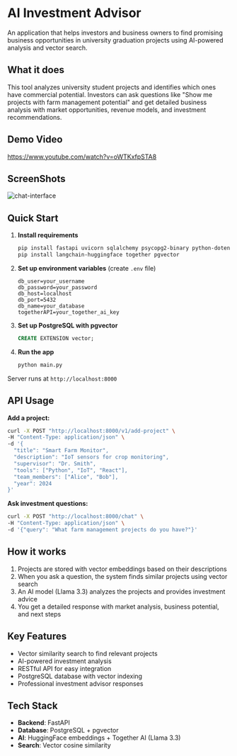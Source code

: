 # AI Investment Advisor

An application that helps investors and business owners to find promising business opportunities in university graduation projects using AI-powered analysis and vector search.

## What it does

This tool analyzes university student projects and identifies which ones have commercial potential. Investors can ask questions like "Show me projects with farm management potential" and get detailed business analysis with market opportunities, revenue models, and investment recommendations.

## Demo Video

https://www.youtube.com/watch?v=oWTKxfpSTA8

## ScreenShots
![chat-interface](https://github.com/user-attachments/assets/0b55e855-2549-4788-8471-31cfcde778dc)

## Quick Start

1. **Install requirements**
   ```bash
   pip install fastapi uvicorn sqlalchemy psycopg2-binary python-dotenv
   pip install langchain-huggingface together pgvector
   ```

2. **Set up environment variables** (create `.env` file)
   ```
   db_user=your_username
   db_password=your_password  
   db_host=localhost
   db_port=5432
   db_name=your_database
   togetherAPI=your_together_ai_key
   ```

3. **Set up PostgreSQL with pgvector**
   ```sql
   CREATE EXTENSION vector;
   ```

4. **Run the app**
   ```bash
   python main.py
   ```

Server runs at `http://localhost:8000`

## API Usage

**Add a project:**
```bash
curl -X POST "http://localhost:8000/v1/add-project" \
-H "Content-Type: application/json" \
-d '{
  "title": "Smart Farm Monitor",
  "description": "IoT sensors for crop monitoring",
  "supervisor": "Dr. Smith",
  "tools": ["Python", "IoT", "React"],
  "team_members": ["Alice", "Bob"],
  "year": 2024
}'
```

**Ask investment questions:**
```bash
curl -X POST "http://localhost:8000/chat" \
-H "Content-Type: application/json" \
-d '{"query": "What farm management projects do you have?"}'
```

## How it works

1. Projects are stored with vector embeddings based on their descriptions
2. When you ask a question, the system finds similar projects using vector search
3. An AI model (Llama 3.3) analyzes the projects and provides investment advice
4. You get a detailed response with market analysis, business potential, and next steps

## Key Features

- Vector similarity search to find relevant projects
- AI-powered investment analysis
- RESTful API for easy integration
- PostgreSQL database with vector indexing
- Professional investment advisor responses

## Tech Stack

- **Backend**: FastAPI
- **Database**: PostgreSQL + pgvector
- **AI**: HuggingFace embeddings + Together AI (Llama 3.3)
- **Search**: Vector cosine similarity
